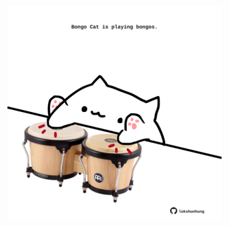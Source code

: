 <!-- built at 31/01/2023, 22:00:48 UTC -->
<p align="center">
  <img width="500" height="500" src="./ReadmeImage.svg">
</p>

